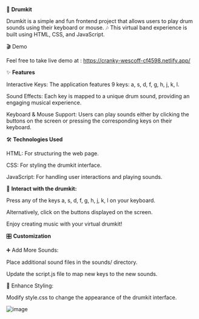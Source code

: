 🥁 **Drumkit**

Drumkit is a simple and fun frontend project that allows users to play drum sounds using their keyboard or mouse. 🎶 This virtual band experience is built using HTML, CSS, and JavaScript.

🎬 Demo

Feel free to take live demo at : https://cranky-wescoff-cf4598.netlify.app/

✨ **Features**

Interactive Keys: The application features 9 keys: a, s, d, f, g, h, j, k, l.

Sound Effects: Each key is mapped to a unique drum sound, providing an engaging musical experience.

Keyboard & Mouse Support: Users can play sounds either by clicking the buttons on the screen or pressing the corresponding keys on their keyboard.

🛠️ **Technologies Used**

HTML: For structuring the web page.

CSS: For styling the drumkit interface.

JavaScript: For handling user interactions and playing sounds.


🎵 **Interact with the drumkit:**

Press any of the keys a, s, d, f, g, h, j, k, l on your keyboard.

Alternatively, click on the buttons displayed on the screen.

Enjoy creating music with your virtual drumkit!


🎛️ **Customization**

➕ Add More Sounds:

Place additional sound files in the sounds/ directory.

Update the script.js file to map new keys to the new sounds.

🎨 Enhance Styling:

Modify style.css to change the appearance of the drumkit interface.



![image](https://github.com/user-attachments/assets/d163591c-a37c-4a08-98b5-ba7ebd97e1d2)
